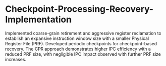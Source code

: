 # Checkpoint-Processing-Recovery-Implementation


Implemented coarse-grain retirement and aggressive register reclamation to establish an expansive instruction window size with a smaller Physical Register File (PRF). 
Developed periodic checkpoints for checkpoint-based recovery. 
The CPR approach demonstrates higher IPC efficiency with a reduced PRF size, with negligible IPC impact observed with further PRF size increases.
